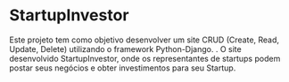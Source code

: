 # StartupInvestor
Este projeto tem como objetivo desenvolver um site CRUD (Create, Read, Update, Delete) utilizando o framework Python-Django. . 
O site desenvolvido StartupInvestor, onde os representantes de startups podem postar seus negócios e obter investimentos para seu Startup. 

